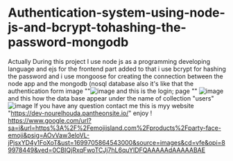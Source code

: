 # Authentication-system-using-node-js-and-bcrypt-tohashing-the-password-mongodb
 Actually During this project  I use node js as a  programming developing language and ejs for the frontend part added to that i use bcrypt for hashing the password and i use mongoose for creating the connection between the node app and the mongodb (nosql database also it's like that the authentication form image ""![image](https://github.com/NourelhoudaAbdellaoui/Authentication-system-using-node-js-and-bcrypt-tohashing-the-password-mongodb/assets/87576820/8daaddd7-b699-49b2-bb94-4a706ebc58ad)
and this is the login; page "" ![image](https://github.com/NourelhoudaAbdellaoui/Authentication-system-using-node-js-and-bcrypt-tohashing-the-password-mongodb/assets/87576820/62935b82-dbc1-4844-b15b-92960dbd1267)
and this how the data base appear under the name of collection "users" ![image](https://github.com/NourelhoudaAbdellaoui/Authentication-system-using-node-js-and-bcrypt-tohashing-the-password-mongodb/assets/87576820/2210a43b-9d87-4a4f-b882-703d006a17bf)
If you have any question contact me this is myy website "https://dev-nourelhouda.pantheonsite.io/"
enjoy ! https://www.google.com/url?sa=i&url=https%3A%2F%2Femojiisland.com%2Fproducts%2Fparty-face-emoji&psig=AOvVaw3eloVL-jPjsxYD4y1FoXoT&ust=1699705864543000&source=images&cd=vfe&opi=89978449&ved=0CBIQjRxqFwoTCJj7hL6quYIDFQAAAAAdAAAAABAE
